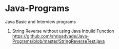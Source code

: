 # Java-Programs
Java Basic and Interview programs 

1. String Reverse without using Java Inbuild Function <br/>
   https://github.com/shripadvade/Java-Programs/blob/master/StringReverseTest.java
